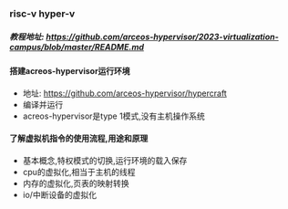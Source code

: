 ### risc-v hyper-v
##### 教程地址: https://github.com/arceos-hypervisor/2023-virtualization-campus/blob/master/README.md

#### 搭建acreos-hypervisor运行环境
- 地址: https://github.com/arceos-hypervisor/hypercraft
- 编译并运行
- acreos-hypervisor是type 1模式,没有主机操作系统
  
#### 了解虚拟机指令的使用流程,用途和原理
- 基本概念,特权模式的切换,运行环境的载入保存
- cpu的虚拟化,相当于主机的线程
- 内存的虚拟化,页表的映射转换
- io/中断设备的虚拟化
